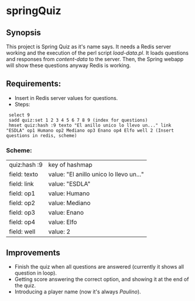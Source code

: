 # springQuiz
## Synopsis
This project is Spring Quiz as it's name says. It needs a Redis server working and the execution of the perl script *load-data.pl*. It loads questions and responses from *content-data* to the server. Then, the Spring webapp will show these questions anyway Redis is working.

## Requirements:
- Insert in Redis server values for questions.
- Steps:
```
 select 9
 sadd quiz:set 1 2 3 4 5 6 7 8 9 (index for questions)
 hmset quiz:hash :9 texto "El anillo unico lo llevo un..." link "ESDLA" op1 Humano op2 Mediano op3 Enano op4 Elfo well 2 (Insert questions in redis, scheme)
```
### Scheme: 

|   |   |
|---|---|
|quiz:hash :9|key of hashmap|
|field: texto | value: "El anillo unico lo llevo un..." |
|field: link | value: "ESDLA" |
| field: op1 | value: Humano |
| field: op2 | value: Mediano |
| field: op3 | value: Enano |
| field: op4 | value: Elfo |
| field: well | value: 2 |


## Improvements
- Finish the quiz when all questions are answered (currently it shows all question in loop).
- Getting score answering the correct option, and showing it at the end of the quiz.
- Introducing a player name (now it's always *Paulino*).


